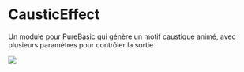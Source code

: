 # CausticEffect
Un module pour PureBasic qui génère un motif caustique animé, avec plusieurs paramètres pour contrôler la sortie.

![](https://github.com/falsam/CausticEffect/blob/main/Data/Textures/screenshoot.gif)
